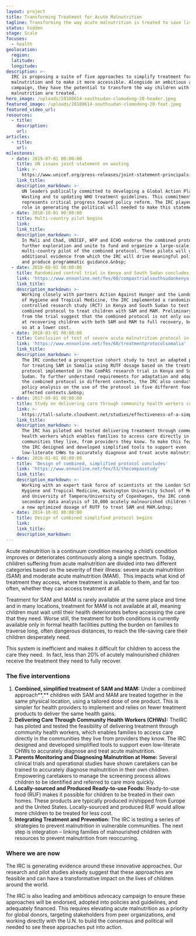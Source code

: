```yaml
---
layout: project
title: Transforming Treatment for Acute Malnutrition
tagline: Transforming the way acute malnutrition is treated to save lives and cost
status: hidden
stage: Scale
focuses:
  - health
geolocation:
  region:
  latitude:
  longitude:
description: >-
  IRC is proposing a suite of five approaches to simplify treatment for acute
  malnutrition and to make it more accessible. Alongside an ambitious advocacy
  campaign, they have the potential to transform the way children with acute
  malnutrition are treated.
hero_image: /uploads/20180614-southsudan-clomodong-20-header.jpeg
featured_image: /uploads/20180614-southsudan-clomodong-20-feat.jpeg
featured_video_url:
resources:
  - title:
    description:
    url:
articles:
  - title:
    url:
milestones:
  - date: 2019-07-01 00:00:00
    title: UN issues joint statement on wasting
    link: >-
      https://www.unicef.org/press-releases/joint-statement-principals-fao-who-unhcr-unicef-wfp-and-un-ocha
    link_title:
    description_markdown: >-
      UN leaders publically committed to developing a Global Action Plan on
      Wasting and to updating WHO treatment guidelines. This commitment
      represents critical progress toward policy reform. The IRC played a key
      role in generating the political will needed to make this statement.
  - date: 2018-10-01 00:00:00
    title: Multi-country pilot begins
    link:
    link_title:
    description_markdown: >-
      In Mali and Chad, UNICEF, WFP and ECHO endorse the combined protocol for
      further exploration and unite to fund and organize a large-scale,
      multi-country pilot of the combined protocol. These pilots will generate
      additional evidence from which the IRC will drive meaningful policy change
      and produce programmatic guidance.&nbsp;
  - date: 2018-08-01 00:00:00
    title: Randomized control trial in Kenya and South Sudan concludes
    link: 'https://www.ennonline.net/fex/60/compastrialsouthsudankenya'
    link_title:
    description_markdown: >-
      Working closely with partners Action Against Hunger and the London School
      of Hygiene and Tropical Medicine, the IRC implemented a randomized
      controlled research study (RCT) in Kenya and South Sudan to test a
      combined protocol to treat children with SAM and MAM. Preliminary results
      from the trial suggest that the combined protocol is not only successful
      at recovering children with both SAM and MAM to full recovery, but can do
      so at a lower cost.
  - date: 2018-03-01 00:00:00
    title: Conclusion of test of severe acute malnutrition protocol in Somalia
    link: 'https://www.ennonline.net/fex/60/treatmentprotocolsomalia'
    link_title:
    description_markdown: >-
      The IRC conducted a prospective cohort study to test an adapted protocol
      for treating SAM in Somalia using RUTF dosage based on the treatment
      protocol implemented in the ComPAS research trial in Kenya and South
      Sudan. To further understand requirements for adaptation and adoption of
      the combined protocol in different contexts, the IRC also conducted a
      policy analysis on the use of the protocol in five different food-crisis
      affected contexts.&nbsp;
  - date: 2017-09-01 00:00:00
    title: Study on delivering care through community health workers concludes
    link: >-
      https://tall-salute.cloudvent.net/studies/effectiveness-of-a-simplified-protocol-for-community-health-workers-to-treat-severe-acute-malnutrition-sam-in-an-emergency-prone-setting/
    link_title:
    description_markdown: >-
      The IRC has piloted and tested delivering treatment through community
      health workers which enables families to access care directly in the
      communities they live, from providers they know. To make this feasible,
      the IRC designed and developed simplified tools to support even
      low-literate CHWs to accurately diagnose and treat acute malnutrition.
  - date: 2016-01-01 00:00:00
    title: 'Design of combined, simplified protocol concludes'
    link: 'https://www.ennonline.net/fex/53/thecompasstudy'
    link_title:
    description_markdown: >-
      Working with an expert task force of scientists at the London School of
      Hygiene and Tropical Medicine, Washington University School of Medicine,
      and University of Tampere/University of Copenhagen, the IRC conducts
      secondary data analysis of 10,000 acutely malnourished children to propose
      a new optimized dosage of RUTF to treat SAM and MAM.&nbsp;
  - date: 2014-10-01 00:00:00
    title: Design of combined simplified protocol begins
    link:
    link_title:
    description_markdown:
---
```


Acute malnutrition is a continuum condition meaning a child’s condition improves or deteriorates continuously along a single spectrum. Today, children suffering from acute malnutrition are divided into two different categories based on the severity of their illness: severe acute malnutrition (SAM) and moderate acute malnutrition (MAM).&nbsp; This impacts what kind of treatment they access, where treatment is available to them, and far too often, whether they can access treatment at all.&nbsp;

Treatment for SAM and MAM is rarely available at the same place and time and in many locations, treatment for MAM is not available at all, meaning children must wait until their health deteriorates before accessing the care that they need. Worse still, the treatment for both conditions is currently available only in formal health facilities putting the burden on families to traverse long, often dangerous distances, to reach the life-saving care their children desperately need. &nbsp;

This system is inefficient and makes it difficult for children to access the care they need.&nbsp; In fact, less than 20% of acutely malnourished children receive the treatment they need to fully recover.&nbsp;

### **The five interventions**

1. **Combined, simplified treatment of SAM and MAM:** Under a combined approach**,** children with SAM and MAM are treated together in the same physical location, using a tailored dose of one product. This is simpler for health providers to implement and relies on fewer treatment products to deliver the same health gains.&nbsp;
2. **Delivering Care Through Community Health Workers (CHWs):** TheIRC has piloted and tested the feasibility of delivering treatment through community health workers, which enables families to access care directly in the communities they live from providers they know. The IRC designed and developed simplified tools to support even low-literate CHWs to accurately diagnose and treat acute malnutrition.
3. **Parents Monitoring and Diagnosing Malnutrition at Home:** Several clinical trials and operational studies have shown caretakers can be trained to accurately diagnose malnutrition in their own children. Empowering caretakers to manage the screening process allows children to be identified and referred to care more quickly.
4. **Locally-sourced and Produced Ready-to-use Foods:** Ready-to-use food (RUF) makes it possible for children to be treated in their own homes. These products are typically produced in/shipped from Europe and the United States. Locally-sourced and produced RUF would allow more children to be treated for less cost.
5. **Integrating Treatment and Prevention:** The IRC is testing a series of strategies to prevent malnutrition in vulnerable communities. The next step is integration – linking families of malnourished children with resources to prevent malnutrition from reoccurring.

### **Where we are now**

The IRC is generating evidence around these innovative approaches. Our research and pilot studies already suggest that these approaches are feasible and can have a transformative impact on the lives of children around the world.&nbsp;

The IRC is also leading and ambitious advocacy campaign to ensure these approaches will be endorsed, adopted into policies and guidelines, and adequately financed. This requires elevating acute malnutrition as a priority for global donors, targeting stakeholders from peer organizations, and working directly with the U.N. to build the consensus and political will needed to see these approaches put into action.